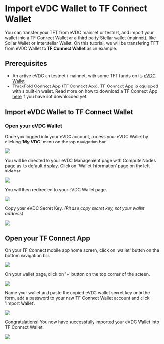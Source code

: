 # Import eVDC Wallet to TF Connect Wallet

You can transfer your TFT from eVDC mainnet or testnet, and import your wallet into a TF Connect Wallet or a third party Stellar wallet (mainnet), like Sollar Wallet or Interstellar Wallet. On this tutorial, we will be transfering TFT from eVDC Wallet to __TF Connect Wallet__ as an example.

## Prerequisites

- An active eVDC on testnet / mainnet, with some TFT funds on its [eVDC Wallet](evdc_wallet.md)
- ThreeFold Connect App (TF Connect App). TF Connect App is equipped with a built-in wallet. Read more on how to download a TF Connect App [here](threefold_connect_install.md) if you have not downloaded yet.

## Import eVDC Wallet to TF Connect Wallet


### Open your eVDC Wallet

Once you logged into your eVDC account, access your eVDC Wallet by clicking '__My VDC__' menu on the top navigation bar.

![](./img/myvdc.png)

You will be directed to your eVDC Management page with Compute Nodes page as its default display. Click on 'Wallet Information' page on the left sidebar

![](./img/walletpage.png)

You will then redirected to your eVDC Wallet page.

![](./img/walletinfo.png)

Copy your eVDC Secret Key. _(Please copy secret key, not your wallet address)_

![](./img/copy_secret.png)


## Open your TF Connect App 

On your TF Connect mobile app home screen, click on 'wallet' button on the bottom navigation bar.

![](./img/tfconnect_home.jpg)

On your wallet page, click on '+' button on the top corner of the screen. 

![](./img/tfconnect_wallet.jpg)

Name your wallet and paste the copied eVDC wallet secret key onto the form, add a password to your new TF Connect Wallet account and click 'Import Wallet'.

![](./img/importwallettf.jpg)

Congratulations! You now have successfully imported your eVDC Wallet into TF Connect Wallet.

![](newwallet.jpg)